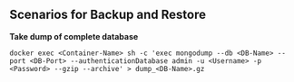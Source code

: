 ## Scenarios for Backup and Restore

**Take dump of complete database**

```
docker exec <Container-Name> sh -c 'exec mongodump --db <DB-Name> --port <DB-Port> --authenticationDatabase admin -u <Username> -p <Password> --gzip --archive' > dump_<DB-Name>.gz
```

